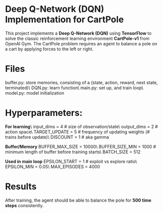 # Deep Q-Network (DQN) Implementation for CartPole

This project implements a **Deep Q-Network (DQN)** using **TensorFlow** to solve the classic reinforcement learning environment **CartPole-v1** from OpenAI Gym.
The CartPole problem requires an agent to balance a pole on a cart by applying forces to the left or right.

# Files
buffer.py: store memories, consisting of a (state, action, reward, next state, terminated)\\
DQN.py: learn function\\
main.py: set up, and train loop\\
model.py: model initialization

# Hyperparameters:
**For learning**\\
input_dims = 4 # size of observation/state\\
output_dims = 2 # action space\\
TARGET_UPDATE = 5 # frequency of updating weights (# trains before update)\\
DISCOUNT = 1 # aka gamma

**Buffer/Memory**
BUFFER_MAX_SIZE = 10000\\
BUFFER_SIZE_MIN = 1000 # minimum length of buffer before training starts\\
BATCH_SIZE = 512

**Used in main loop**
EPSILON_START = 1 # exploit vs explore ratio\\
EPSILON_MIN = 0.05\\
MAX_EPISODES = 4000

# Results
After training, the agent should be able to balance the pole for **500 time steps** consistently.
